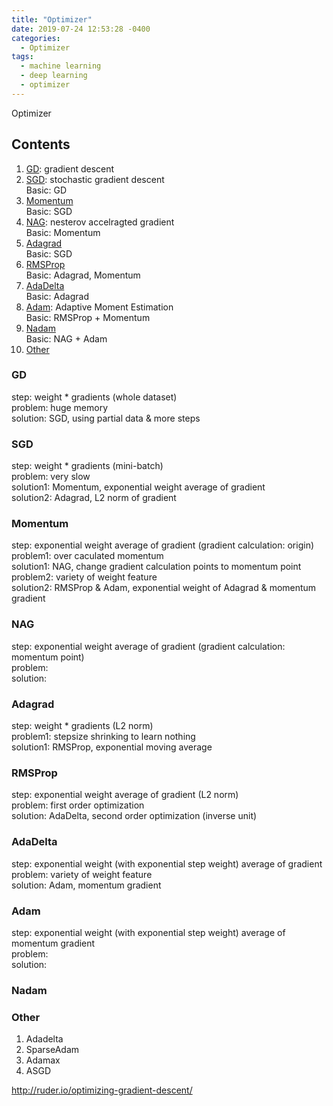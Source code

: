 ```yaml
---
title: "Optimizer"
date: 2019-07-24 12:53:28 -0400
categories:
  - Optimizer
tags:
  - machine learning
  - deep learning
  - optimizer
---
```


Optimizer

## Contents  
  1. [GD](#gd): gradient descent  
  2. [SGD](#sgd): stochastic gradient descent  
    Basic: GD
  3. [Momentum](#momentum)  
    Basic: SGD
  4. [NAG](#nag): nesterov accelragted gradient    
    Basic: Momentum
  5. [Adagrad](#adagrad)  
    Basic: SGD
  6. [RMSProp](#rmsprop)  
    Basic: Adagrad, Momentum
  7. [AdaDelta](#adadelta)  
    Basic: Adagrad
  8. [Adam](#adam): Adaptive Moment Estimation  
    Basic: RMSProp + Momentum
  9. [Nadam](#nadam)  
    Basic: NAG + Adam
  10. [Other](#other)  
  
### GD
  step: weight * gradients (whole dataset)  
  problem: huge memory  
  solution: SGD, using partial data & more steps
### SGD  
  step: weight * gradients (mini-batch)  
  problem: very slow  
  solution1: Momentum, exponential weight average of gradient  
  solution2: Adagrad, L2 norm of gradient
### Momentum  
  step: exponential weight average of gradient (gradient calculation: origin)  
  problem1: over caculated momentum  
  solution1: NAG, change gradient calculation points to momentum point  
  problem2: variety of weight feature  
  solution2: RMSProp & Adam, exponential weight of Adagrad & momentum gradient
### NAG  
  step: exponential weight average of gradient (gradient calculation: momentum point)  
  problem:  
  solution:
### Adagrad  
  step: weight * gradients (L2 norm)  
  problem1: stepsize shrinking to learn nothing  
  solution1: RMSProp, exponential moving average
### RMSProp  
  step: exponential weight average of gradient (L2 norm)  
  problem: first order optimization  
  solution: AdaDelta, second order optimization (inverse unit)
### AdaDelta  
  step: exponential weight (with exponential step weight) average of gradient  
  problem: variety of weight feature  
  solution: Adam, momentum gradient
### Adam  
  step: exponential weight (with exponential step weight) average of momentum gradient  
  problem:  
  solution:
### Nadam  

### Other  
  1. Adadelta
  2. SparseAdam
  3. Adamax
  4. ASGD

http://ruder.io/optimizing-gradient-descent/
